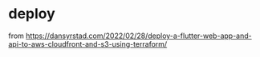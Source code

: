 # deploy

from https://dansyrstad.com/2022/02/28/deploy-a-flutter-web-app-and-api-to-aws-cloudfront-and-s3-using-terraform/
